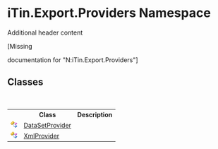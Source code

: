 # iTin.Export.Providers Namespace
Additional header content 

\[Missing <summary> documentation for "N:iTin.Export.Providers"\]


## Classes
&nbsp;<table><tr><th></th><th>Class</th><th>Description</th></tr><tr><td>![Public class](media/pubclass.gif "Public class")</td><td><a href="a5867bf8-44b5-f776-5c3e-e9c1d4f1fc71">DataSetProvider</a></td><td /></tr><tr><td>![Public class](media/pubclass.gif "Public class")</td><td><a href="c4d23e16-e19e-dd39-10ab-7e7e5bd579e8">XmlProvider</a></td><td /></tr></table>&nbsp;
